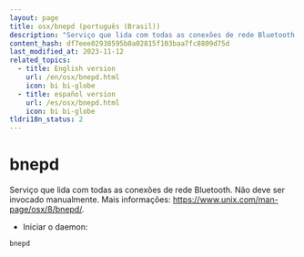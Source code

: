 ```yaml
---
layout: page
title: osx/bnepd (português (Brasil))
description: "Serviço que lida com todas as conexões de rede Bluetooth."
content_hash: df7eee02938595b0a02815f103baa7fc8809d75d
last_modified_at: 2023-11-12
related_topics:
  - title: English version
    url: /en/osx/bnepd.html
    icon: bi bi-globe
  - title: español version
    url: /es/osx/bnepd.html
    icon: bi bi-globe
tldri18n_status: 2
---
```

# bnepd

Serviço que lida com todas as conexões de rede Bluetooth.
Não deve ser invocado manualmente.
Mais informações: <https://www.unix.com/man-page/osx/8/bnepd/>.

- Iniciar o daemon:

`bnepd`
